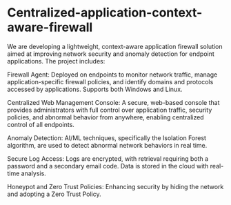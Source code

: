 # Centralized-application-context-aware-firewall
We are developing a lightweight, context-aware application firewall solution aimed at improving network security and anomaly detection for endpoint applications. The project includes:

Firewall Agent: Deployed on endpoints to monitor network traffic, manage application-specific firewall policies, and identify domains and protocols accessed by applications. Supports both Windows and Linux.

Centralized Web Management Console: A secure, web-based console that provides administrators with full control over application traffic, security policies, and abnormal behavior from anywhere, enabling centralized control of all endpoints.

Anomaly Detection: AI/ML techniques, specifically the Isolation Forest algorithm, are used to detect abnormal network behaviors in real time.

Secure Log Access: Logs are encrypted, with retrieval requiring both a password and a secondary email code. Data is stored in the cloud with real-time analysis.

Honeypot and Zero Trust Policies: Enhancing security by hiding the network and adopting a Zero Trust Policy.
